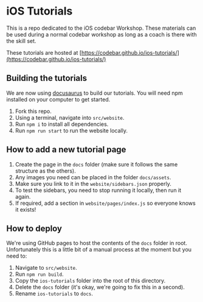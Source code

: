 # iOS Tutorials

This is a repo dedicated to the iOS codebar Workshop. These materials can be used during a normal codebar workshop as long as a coach is there with the skill set.

These tutorials are hosted at [https://codebar.github.io/ios-tutorials/](https://codebar.github.io/ios-tutorials/)

## Building the tutorials

We are now using [docusaurus](https://docusaurus.io) to build our tutorials. You will need npm installed on your computer to get started.

1. Fork this repo.
2. Using a terminal, navigate into `src/website`.
3. Run `npm i` to install all dependencies.
4. Run `npm run start` to run the website locally.

## How to add a new tutorial page

1. Create the page in the `docs` folder (make sure it follows the same structure as the others).
2. Any images you need can be placed in the folder `docs/assets`.
3. Make sure you link to it in the `website/sidebars.json` properly.
4. To test the sidebars, you need to stop running it locally, then run it again.
5. If required, add a section in `website/pages/index.js` so everyone knows it exists!

## How to deploy

We're using GitHub pages to host the contents of the `docs` folder in root. Unfortunately this is a little bit of a manual process at the moment but you need to:
1. Navigate to `src/website`.
2. Run `npm run build`.
3. Copy the `ios-tutorials` folder into the root of this directory.
4. Delete the `docs` folder (it's okay, we're going to fix this in a second).
4. Rename `ios-tutorials` to `docs`.

